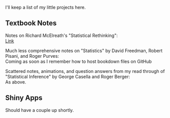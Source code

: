 
I'll keep a list of my little projects here.

## Textbook Notes

Notes  on Richard McElreath's "Statistical Rethinking":  
[Link](https://jake-lawler.github.io/rethinking/)

Much less comprehensive notes on "Statistics" by David Freedman, Robert Pisani, and Roger Purves:  
Coming as soon as I remember how to host bookdown files on GitHub

Scattered notes, animations, and question answers from my read through of "Statistical Inference" by George Casella and Roger Berger:  
As above.

## Shiny Apps
 
Should have a couple up shortly.
